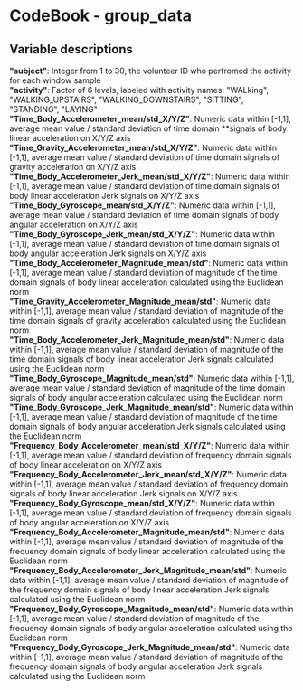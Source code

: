 # CodeBook - group_data
## Variable descriptions
**"subject"**: Integer from 1 to 30, the volunteer ID who perfromed the activity for each window sample<br>
**"activity"**: Factor of 6 levels, labeled with activity names: "WALking", "WALKING_UPSTAIRS", "WALKING_DOWNSTAIRS", "SITTING", "STANDING", "LAYING"<br>
**"Time_Body_Accelerometer_mean/std_X/Y/Z"**: Numeric data within [-1,1], average mean value / standard deviation of time domain **signals of body linear acceleration on X/Y/Z axis<br>
**"Time_Gravity_Accelerometer_mean/std_X/Y/Z"**: Numeric data within [-1,1], average mean value / standard deviation of time domain signals of gravity acceleration on X/Y/Z axis<br>
**"Time_Body_Accelerometer_Jerk_mean/std_X/Y/Z"**: Numeric data within [-1,1], average mean value / standard deviation of time domain signals of body linear acceleration Jerk signals on X/Y/Z axis<br>
**"Time_Body_Gyroscope_mean/std_X/Y/Z"**: Numeric data within [-1,1], average mean value / standard deviation of time domain signals of body angular acceleration on X/Y/Z axis<br>
**"Time_Body_Gyroscope_Jerk_mean/std_X/Y/Z"**: Numeric data within [-1,1], average mean value / standard deviation of time domain signals of body angular acceleration Jerk signals on X/Y/Z axis<br>
**"Time_Body_Accelerometer_Magnitude_mean/std"**: Numeric data within [-1,1], average mean value / standard deviation of magnitude of the time domain signals of body linear acceleration calculated using the Euclidean norm<br>
**"Time_Gravity_Accelerometer_Magnitude_mean/std"**: Numeric data within [-1,1], average mean value / standard deviation of magnitude of the time domain signals of gravity acceleration calculated using the Euclidean norm <br>
**"Time_Body_Accelerometer_Jerk_Magnitude_mean/std"**: Numeric data within [-1,1], average mean value / standard deviation of magnitude of the time domain signals of body linear acceleration Jerk signals calculated using the Euclidean norm<br>
**"Time_Body_Gyroscope_Magnitude_mean/std"**: Numeric data within [-1,1], average mean value / standard deviation of magnitude of the time domain signals of body angular acceleration calculated using the Euclidean norm<br>
**"Time_Body_Gyroscope_Jerk_Magnitude_mean/std"**: Numeric data within [-1,1], average mean value / standard deviation of magnitude of the time domain signals of body angular acceleration Jerk signals calculated using the Euclidean norm<br>
**"Frequency_Body_Accelerometer_mean/std_X/Y/Z"**: Numeric data within [-1,1], average mean value / standard deviation of frequency domain signals of body linear acceleration on X/Y/Z axis<br>
**"Frequency_Body_Accelerometer_Jerk_mean/std_X/Y/Z"**: Numeric data within [-1,1], average mean value / standard deviation of frequency domain signals of body linear acceleration Jerk signals on X/Y/Z axis<br>
**"Frequency_Body_Gyroscope_mean/std_X/Y/Z"**: Numeric data within [-1,1], average mean value / standard deviation of frequency domain signals of body angular acceleration on X/Y/Z axis<br>
**"Frequency_Body_Accelerometer_Magnitude_mean/std"**: Numeric data within [-1,1], average mean value / standard deviation of magnitude of the frequency domain signals of body linear acceleration calculated using the Euclidean norm<br>
**"Frequency_Body_Accelerometer_Jerk_Magnitude_mean/std"**: Numeric data within [-1,1], average mean value / standard deviation of magnitude of the frequency domain signals of body linear acceleration Jerk signals calculated using the Euclidean norm<br>
**"Frequency_Body_Gyroscope_Magnitude_mean/std"**: Numeric data within [-1,1], average mean value / standard deviation of magnitude of the frequency domain signals of body angular acceleration calculated using the Euclidean norm<br>
**"Frequency_Body_Gyroscope_Jerk_Magnitude_mean/std"**: Numeric data within [-1,1], average mean value / standard deviation of magnitude of the frequency domain signals of body angular acceleration Jerk signals calculated using the Euclidean norm<br>
